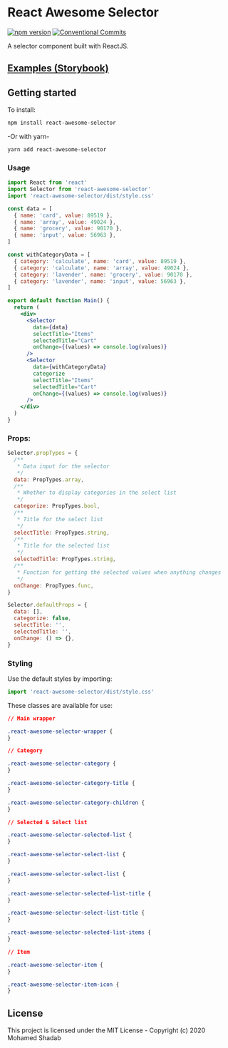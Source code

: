 # React Awesome Selector

[![npm version](https://badge.fury.io/js/react-awesome-selector.svg)](https://badge.fury.io/js/react-awesome-selector)
[![Conventional Commits](https://img.shields.io/badge/Conventional%20Commits-1.0.0-yellow.svg)](https://conventionalcommits.org)

A selector component built with ReactJS.

## [Examples (Storybook)](https://statebait.github.io/react-awesome-selector)

## Getting started

To install:

```bash
npm install react-awesome-selector
```

-Or with yarn-

```bash
yarn add react-awesome-selector
```

### Usage

```jsx
import React from 'react'
import Selector from 'react-awesome-selector'
import 'react-awesome-selector/dist/style.css'

const data = [
  { name: 'card', value: 89519 },
  { name: 'array', value: 49024 },
  { name: 'grocery', value: 90170 },
  { name: 'input', value: 56963 },
]

const withCategoryData = [
  { category: 'calculate', name: 'card', value: 89519 },
  { category: 'calculate', name: 'array', value: 49024 },
  { category: 'lavender', name: 'grocery', value: 90170 },
  { category: 'lavender', name: 'input', value: 56963 },
]

export default function Main() {
  return (
    <div>
      <Selector
        data={data}
        selectTitle="Items"
        selectedTitle="Cart"
        onChange={(values) => console.log(values)}
      />
      <Selector
        data={withCategoryData}
        categorize
        selectTitle="Items"
        selectedTitle="Cart"
        onChange={(values) => console.log(values)}
      />
    </div>
  )
}
```

### Props:

```js
Selector.propTypes = {
  /**
   * Data input for the selector
   */
  data: PropTypes.array,
  /**
   * Whether to display categories in the select list
   */
  categorize: PropTypes.bool,
  /**
   * Title for the select list
   */
  selectTitle: PropTypes.string,
  /**
   * Title for the selected list
   */
  selectedTitle: PropTypes.string,
  /**
   * Function for getting the selected values when anything changes
   */
  onChange: PropTypes.func,
}

Selector.defaultProps = {
  data: [],
  categorize: false,
  selectTitle: '',
  selectedTitle: '',
  onChange: () => {},
}
```

### Styling

Use the default styles by importing:

```js
import 'react-awesome-selector/dist/style.css'
```

These classes are available for use:

```css
// Main wrapper

.react-awesome-selector-wrapper {
}

// Category

.react-awesome-selector-category {
}

.react-awesome-selector-category-title {
}

.react-awesome-selector-category-children {
}

// Selected & Select list

.react-awesome-selector-selected-list {
}

.react-awesome-selector-select-list {
}

.react-awesome-selector-select-list {
}

.react-awesome-selector-selected-list-title {
}

.react-awesome-selector-select-list-title {
}

.react-awesome-selector-selected-list-items {
}

// Item

.react-awesome-selector-item {
}

.react-awesome-selector-item-icon {
}
```

## License

This project is licensed under the MIT License - Copyright (c) 2020 Mohamed Shadab
